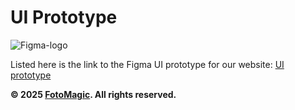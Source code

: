 # UI Prototype

![Figma-logo](https://github.com/user-attachments/assets/22865ecd-8a4b-4ddc-9760-da6b557ff058)

Listed here is the link to the Figma UI prototype for our website: [UI prototype](https://www.figma.com/proto/T1hMRncK1jdkp7XhticoFF/CSC-307-Final-Project?node-id=1059-468490&p=f&t=BN05iJQwuJRAE7r8-1&scaling=contain&content-scaling=fixed&page-id=0%3A1&starting-point-node-id=1059%3A468490)

**© 2025 [FotoMagic](https://ambitious-dune-0f7fde21e.6.azurestaticapps.net/). All rights reserved.**
